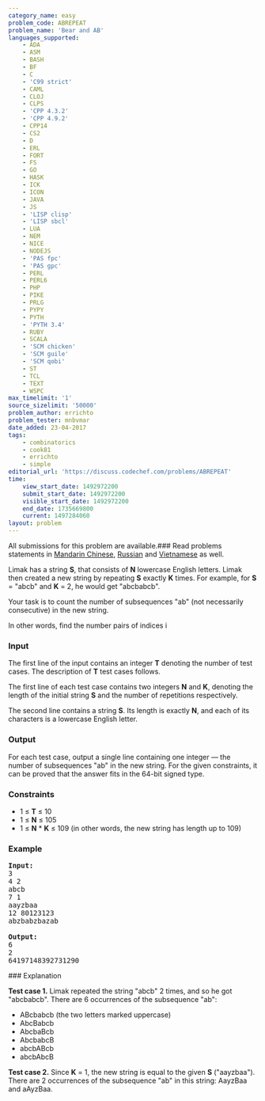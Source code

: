 ```yaml
---
category_name: easy
problem_code: ABREPEAT
problem_name: 'Bear and AB'
languages_supported:
    - ADA
    - ASM
    - BASH
    - BF
    - C
    - 'C99 strict'
    - CAML
    - CLOJ
    - CLPS
    - 'CPP 4.3.2'
    - 'CPP 4.9.2'
    - CPP14
    - CS2
    - D
    - ERL
    - FORT
    - FS
    - GO
    - HASK
    - ICK
    - ICON
    - JAVA
    - JS
    - 'LISP clisp'
    - 'LISP sbcl'
    - LUA
    - NEM
    - NICE
    - NODEJS
    - 'PAS fpc'
    - 'PAS gpc'
    - PERL
    - PERL6
    - PHP
    - PIKE
    - PRLG
    - PYPY
    - PYTH
    - 'PYTH 3.4'
    - RUBY
    - SCALA
    - 'SCM chicken'
    - 'SCM guile'
    - 'SCM qobi'
    - ST
    - TCL
    - TEXT
    - WSPC
max_timelimit: '1'
source_sizelimit: '50000'
problem_author: errichto
problem_tester: mnbvmar
date_added: 23-04-2017
tags:
    - combinatorics
    - cook81
    - errichto
    - simple
editorial_url: 'https://discuss.codechef.com/problems/ABREPEAT'
time:
    view_start_date: 1492972200
    submit_start_date: 1492972200
    visible_start_date: 1492972200
    end_date: 1735669800
    current: 1497284060
layout: problem
---
```

All submissions for this problem are available.###  Read problems statements in [Mandarin Chinese](http://www.codechef.com/download/translated/COOK81/mandarin/ABREPEAT.pdf), [Russian](http://www.codechef.com/download/translated/COOK81/russian/ABREPEAT.pdf) and [Vietnamese](http://www.codechef.com/download/translated/COOK81/vietnamese/ABREPEAT.pdf) as well.

Limak has a string **S**, that consists of **N** lowercase English letters. Limak then created a new string by repeating **S** exactly **K** times. For example, for **S** = "abcb" and **K** = 2, he would get "abcbabcb".

Your task is to count the number of subsequences "ab" (not necessarily consecutive) in the new string.

In other words, find the number pairs of indices i

### Input

The first line of the input contains an integer **T** denoting the number of test cases. The description of **T** test cases follows.

The first line of each test case contains two integers **N** and **K**, denoting the length of the initial string **S** and the number of repetitions respectively.

The second line contains a string **S**. Its length is exactly **N**, and each of its characters is a lowercase English letter.

### Output

For each test case, output a single line containing one integer — the number of subsequences "ab" in the new string. For the given constraints, it can be proved that the answer fits in the 64-bit signed type.

### Constraints

- 1 ≤ **T** ≤ 10
- 1 ≤ **N** ≤ 105
- 1 ≤ **N** \* **K** ≤ 109 (in other words, the new string has length up to 109)

### Example

<pre><b>Input:</b>
3
4 2
abcb
7 1
aayzbaa
12 80123123
abzbabzbazab

<b>Output:</b>
6
2
64197148392731290
</pre>### Explanation

**Test case 1.** Limak repeated the string "abcb" 2 times, and so he got "abcbabcb". There are 6 occurrences of the subsequence "ab":

- ABcbabcb (the two letters marked uppercase)
- AbcBabcb
- AbcbaBcb
- AbcbabcB
- abcbABcb
- abcbAbcB

**Test case 2.** Since **K** = 1, the new string is equal to the given **S** ("aayzbaa"). There are 2 occurrences of the subsequence "ab" in this string: AayzBaa and aAyzBaa.
